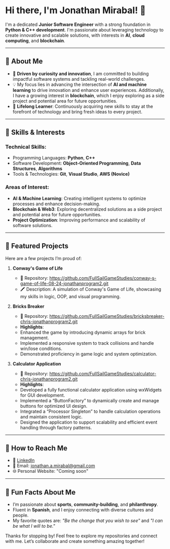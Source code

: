 # Hi there, I'm Jonathan Mirabal! 👋  

I'm a dedicated **Junior Software Engineer** with a strong foundation in **Python & C++ development**. I'm passionate about leveraging technology to create innovative and scalable solutions, with interests in **AI**, **cloud computing**,  and **blockchain**.  


---  

## 🚀 About Me  
- 🌟 **Driven by curiosity and innovation**, I am committed to building impactful software systems and tackling real-world challenges.  
- 💡 My focus lies in advancing the intersection of **AI and machine learning** to drive innovation and enhance user experiences. Additionally, I have a growing interest in **blockchain**, which I enjoy exploring as a side project and potential area for future opportunities.
- 📖 **Lifelong Learner**: Continuously acquiring new skills to stay at the forefront of technology and bring fresh ideas to every project.  

---  

## 🔧 Skills & Interests  

### **Technical Skills:**  
- Programming Languages: **Python**, **C++** 
- Software Development: **Object-Oriented Programming**, **Data Structures**, **Algorithms**  
- Tools & Technologies: **Git**, **Visual Studio**, **AWS (Novice)**  

### **Areas of Interest:**  
- **AI & Machine Learning**: Creating intelligent systems to optimize processes and enhance decision-making.  
- **Blockchain & Web3**: Exploring decentralized solutions as a side project and potential area for future opportunities.  
- **Project Optimization**: Improving performance and scalability of software solutions.  

---

## 📂 Featured Projects
Here are a few projects I’m proud of:

1. **Conway's Game of Life**
   - 📌 Repository: https://github.com/FullSailGameStudies/conway-s-game-of-life-08-24-jonathanprogram2.git
   - 🖍️ Description: A simulation of Conway's Game of Life, showcasing my skills in logic, OOP, and visual programming.  

2. **Bricks Breaker**
   - 📌 Repository: https://github.com/FullSailGameStudies/bricksbreaker-chris-jonathanprogram2.git
   - **Highlights**:  
   - Enhanced the game by introducing dynamic arrays for brick management.  
   - Implemented a responsive system to track collisions and handle win/lose conditions.  
   - Demonstrated proficiency in game logic and system optimization.  

2. **Calculator Application**
   - 📌 Repository: https://github.com/FullSailGameStudies/calculator-chris-jonathanprogram2.git
   - **Highlights**:  
   - Developed a fully functional calculator application using wxWidgets for GUI development.
   - Implemented a “ButtonFactory” to dynamically create and manage buttons for optimized UI design.
   - Integrated a “Processor Singleton” to handle calculation operations and maintain consistent logic.
   - Designed the application to support scalability and efficient event handling through factory patterns.

---

## 📧 How to Reach Me
- 💼 [LinkedIn](https://www.linkedin.com/in/jonathanmirabal)
- 📧 Email: [jonathan.a.mirabal@gmail.com](mailto:jonathan.a.mirabal@gmail.com)
- 🌐 Personal Website: "Coming soon"

---

## 🌟 Fun Facts About Me  
- I’m passionate about **sports**, **community-building**, and **philanthropy**.  
- Fluent in **Spanish**, and I enjoy connecting with diverse cultures and people.  
- My favorite quotes are: *"Be the change that you wish to see"* and *"I can be what I will to be."*  

Thanks for stopping by! Feel free to explore my repositories and connect with me. Let’s collaborate and create something amazing together!  
